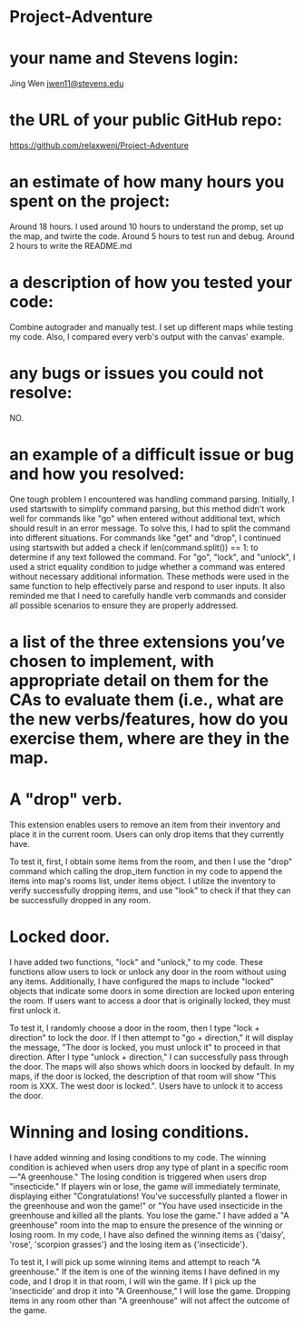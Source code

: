 # Project-Adventure

# your name and Stevens login:

Jing Wen jwen11@stevens.edu

# the URL of your public GitHub repo:

https://github.com/relaxwenj/Project-Adventure

# an estimate of how many hours you spent on the project:

Around 18 hours. I used around 10 hours to understand the promp, set up the map, and twirte the code. Around 5 hours to test run and debug. Around 2 hours to write the README.md

# a description of how you tested your code:

Combine autograder and manually test. I set up different maps while testing my code. Also, I compared every verb's output
with the canvas' example.

# any bugs or issues you could not resolve:

NO.

# an example of a difficult issue or bug and how you resolved:

One tough problem I encountered was handling command parsing. Initially, I used startswith to simplify command parsing, but this method didn't work well for commands like "go" when entered without additional text, which should result in an error message. To solve this, I had to split the command into different situations. For commands like "get" and "drop", I continued using startswith but added a check if len(command.split()) == 1: to determine if any text followed the command. For "go", "lock", and "unlock", I used a strict equality condition to judge whether a command was entered without necessary additional information. These methods were used in the same function to help effectively parse and respond to user inputs. It also reminded me that I need to carefully handle verb commands and consider all possible scenarios to ensure they are properly addressed.

# a list of the three extensions you’ve chosen to implement, with appropriate detail on them for the CAs to evaluate them (i.e., what are the new verbs/features, how do you exercise them, where are they in the map.
   
# A "drop" verb. 
This extension enables users to remove an item from their inventory and place it in the current room. Users can only drop items that they currently have. 

To test it, first, I obtain some items from the room, and then I use the "drop" command which calling the drop_item function in my code to append the items into map's rooms list, under items object. I utilize the inventory to verify successfully dropping items, and use "look" to check if that they can be successfully dropped in any room.

# Locked door. 
I have added two functions, "lock" and "unlock," to my code. These functions allow users to lock or unlock any door in the room without using any items. Additionally, I have configured the maps to include "locked" objects that indicate some doors in some direction are locked upon entering the room. If users want to access a door that is originally locked, they must first unlock it.

To test it, I randomly choose a door in the room, then I type "lock + direction" to lock the door. If I then attempt to "go + direction," it will display the message, "The door is locked, you must unlock it" to proceed in that direction. After I type "unlock + direction," I can successfully pass through the door. The maps will also shows which doors in loocked by default. In my maps, if the door is locked, the description of that room will show "This room is XXX. The west door is locked.". Users have to unlock it to access the door.

# Winning and losing conditions.
I have added winning and losing conditions to my code. The winning condition is achieved when users drop any type of plant in a specific room—"A greenhouse." The losing condition is triggered when users drop "insecticide." If players win or lose, the game will immediately terminate, displaying either "Congratulations! You've successfully planted a flower in the greenhouse and won the game!" or "You have used insecticide in the greenhouse and killed all the plants. You lose the game." I have added a "A greenhouse" room into the map to ensure the presence of the winning or losing room. In my code, I have also defined the winning items as {'daisy', 'rose', 'scorpion grasses'} and the losing item as {'insecticide'}.

To test it, I will pick up some winning items and attempt to reach "A greenhouse." If the item is one of the winning items I have defined in my code, and I drop it in that room, I will win the game. If I pick up the 'insecticide' and drop it into "A Greenhouse," I will lose the game. Dropping items in any room other than "A greenhouse" will not affect the outcome of the game.
